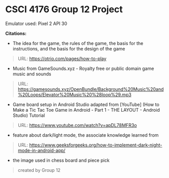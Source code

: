 # CSCI 4176 Group 12 Project

Emulator used:
Pixel 2 API 30

**Citations:**

- The idea for the game, the rules of the game, the basis for the instructions, and the basis for the design of the game 
> URL: https://otrio.com/pages/how-to-play

- Music from GameSounds.xyz - Royalty free or public domain game music and sounds
> URL: https://gamesounds.xyz/OpenBundle/Background%20Music%20and%20Loops/Elevator%20Music%20%28loop%29.mp3

- Game board setup in Android Studio adapted from [YouTube] (How to Make a Tic Tac Toe Game in Android - Part 1 - THE LAYOUT - Android Studio) Tutorial 
> URL: https://www.youtube.com/watch?v=apDL78MFR3o

- feature about dark/light mode, the associate knowledge learned from 
> URL: https://www.geeksforgeeks.org/how-to-implement-dark-night-mode-in-android-app/

- the image used in chess board and piece pick
> created by Group 12

